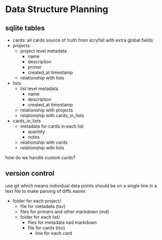 # Data Structure Planning

## sqlite tables
- cards: all cards source of truth from scryfall with extra global fields
- projects
  - project level metadata
    - name
    - description
    - primer
    - created_at timestamp
  - relationship with lists
- lists
  - list level metadata
    - name
    - description
    - created_at timestamp
  - relationship with projects
  - relationship with cards_in_lists
- cards_in_lists
  - metadata for cards in each list
    - quantity
    - notes
  - relationship with cards
  - relationship with lists

how do we handle custom cards?

## version control
use git which means individual data points should be on a single line in a text file to make parsing of diffs easier.
- folder for each project/
  - file for metadata (tsv)
  - files for primers and other markdown (md)
  - folder for each list/
    - files for metadata nad markdown
    - file for cards (tsv)
      - line for each card
